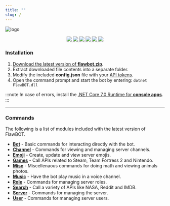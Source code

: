 ```yaml
---
title: ""
slug: /
---
```


![logo](https://user-images.githubusercontent.com/6818236/133937428-8f74b640-52f9-4291-bf42-62929c9938a0.png)
<p align="center">
  <a href="https://github.com/CriticalFlaw/FlawBOT/releases/latest" alt="Releases">
    <img src="https://img.shields.io/github/downloads/criticalflaw/flawbot/total?style=flat-square" />
  </a>
  <a href="https://www.criticalflaw.ca/FlawBOT/" alt="Documentation">
    <img src="https://readthedocs.org/projects/flawbot/badge/?version=latest&style=flat-square" />
  </a>
  <a href="https://github.com/CriticalFlaw/FlawBOT/blob/master/.github/LICENSE" alt="License">
    <img src="https://img.shields.io/github/license/CriticalFlaw/FlawBOT?style=flat-square" />
  </a>
  <a href="https://github.com/CriticalFlaw/FlawBOT/stargazers" alt="Stars">
    <img src="https://img.shields.io/github/stars/CriticalFlaw/FlawBOT?style=flat-square" />
  </a>
  <a href="https://github.com/CriticalFlaw/FlawBOT/issues" alt="Issues">
    <img src="https://img.shields.io/github/issues/CriticalFlaw/FlawBOT?style=flat-square" />
  </a>
  <a href="https://discordapp.com/oauth2/authorize?client_id=339833029013012483&scope=bot&permissions=66186303" alt="Invite">
    <img src="https://img.shields.io/badge/Discord-invite-7289da.svg?style=flat-square&logo=discord" />
  </a>
</p>

<!-- CONTENT -->

### Installation

1. [Download the latest version of **flawbot.zip**][releases-link].
2. Extract downloaded file contents into a separate folder.
3. Modify the included **config.json** file with your [API tokens][tokens-link].
4. Open the command prompt and start the bot by entering: `dotnet FlawBOT.dll`

:::note
In case of errors, install the [.NET Core 7.0 Runtime for **console apps**][runtime-link].
:::

---

### Commands
The following is a list of modules included with the latest version of FlawBOT.

* [**Bot**][doc-bot] - Basic commands for interacting directly with the bot.
* [**Channel**][doc-channel] - Commands for viewing and managing server channels.
* [**Emoji**][doc-emoji] - Create, update and view server emojis.
* [**Games**][doc-games] - Call APIs related to Steam, Team Fortress 2 and Nintendo.
* [**Misc**][doc-misc] - Miscellenaous commands for doing math and viewing animals photos.
* [**Music**][doc-music] - Have the bot play music in a voice channel.
* [**Role**][doc-role] - Commands for managing server roles.
* [**Search**][doc-search] - Call a variety of APIs like NASA, Reddit and IMDB.
* [**Server**][doc-server] - Commands for managing the server.
* [**User**][doc-user] - Commands for managing server users.

<!-- MARKDOWN LINKS -->
[releases-link]: https://github.com/CriticalFlaw/FlawBOT/releases/latest
[tokens-link]: https://www.criticalflaw.ca/FlawBOT/tokens/
[runtime-link]: https://dotnet.microsoft.com/download/dotnet/7.0/runtime
[doc-bot]: https://www.criticalflaw.ca/FlawBOT/cmd/bot/
[doc-channel]: https://www.criticalflaw.ca/FlawBOT/cmd/channel/
[doc-emoji]: https://www.criticalflaw.ca/FlawBOT/cmd/emoji/
[doc-games]: https://www.criticalflaw.ca/FlawBOT/cmd/games/
[doc-misc]: https://www.criticalflaw.ca/FlawBOT/cmd/misc/
[doc-music]: https://www.criticalflaw.ca/FlawBOT/cmd/music/
[doc-role]: https://www.criticalflaw.ca/FlawBOT/cmd/role/
[doc-search]: https://www.criticalflaw.ca/FlawBOT/cmd/search/
[doc-server]: https://www.criticalflaw.ca/FlawBOT/cmd/server/
[doc-user]: https://www.criticalflaw.ca/FlawBOT/cmd/user/
